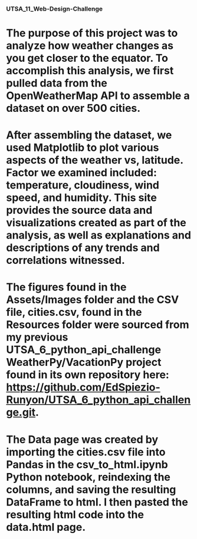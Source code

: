 ### UTSA_11_Web-Design-Challenge

# The purpose of this project was to analyze how weather changes as you get closer to the equator. To accomplish this analysis, we first pulled data from the OpenWeatherMap API to assemble a dataset on over 500 cities.

# After assembling the dataset, we used Matplotlib to plot various aspects of the weather vs, latitude. Factor we examined included: temperature, cloudiness, wind speed, and humidity. This site provides the source data and visualizations created as part of the analysis, as well as explanations and descriptions of any trends and correlations witnessed.

# The figures found in the Assets/Images folder and the CSV file, cities.csv, found in the Resources folder were sourced from my previous UTSA_6_python_api_challenge WeatherPy/VacationPy project found in its own repository here: https://github.com/EdSpiezio-Runyon/UTSA_6_python_api_challenge.git.

# The Data page was created by importing the cities.csv file into Pandas in the csv_to_html.ipynb Python notebook, reindexing the columns, and saving the resulting DataFrame to html.  I then pasted the resulting html code into the data.html page.